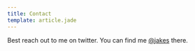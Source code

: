 ```yaml
---
title: Contact
template: article.jade
---
```


Best reach out to me on twitter.  You can find me [@jakes](https://twitter.com/jakes) there.
